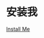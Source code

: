 # 安装我

[Install Me](https://97-things-every-x-should-know.gitbooks.io/97-things-every-programmer-should-know/content/en/thing_40/)

